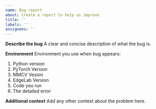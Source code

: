 ```yaml
---
name: Bug report
about: Create a report to help us improve
title: ''
labels: ''
assignees: ''
---
```


**Describe the bug**
A clear and concise description of what the bug is.

**Environment**
Environment you use when bug appears:
1. Python version
2. PyTorch Version
3. MMCV Vesion
4. EdgeLab Version
4. Code you run
5. The detailed error

**Additional context**
Add any other context about the problem here.